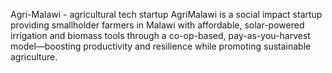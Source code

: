 Agri-Malawi - agricultural tech startup
AgriMalawi is a social impact startup providing smallholder farmers in Malawi with affordable, solar-powered irrigation and biomass tools through a co-op-based, pay-as-you-harvest model—boosting productivity and resilience while promoting sustainable agriculture.
